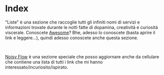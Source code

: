# Index

"Liste" è una sezione che raccoglie tutti gli infiniti nomi di servizi e informazioni trovate durante le notti fatte di dopamina, creatività e curiosità viscerale.
Conoscete [Awesome](../manifesti.md#awesome)?
Bhe, adesso lo conoscete (basta aprire il link e leggere...), quindi adesso conoscete anche questa sezione.

<br>

[Noisy Flow](../../docs/Liste/000-noisy-flow.md) è una sezione speciale che posso aggiornare anche da cellulare che contiene una lista di tutti i link che mi hanno interessato/incuriosito/ispirato.
